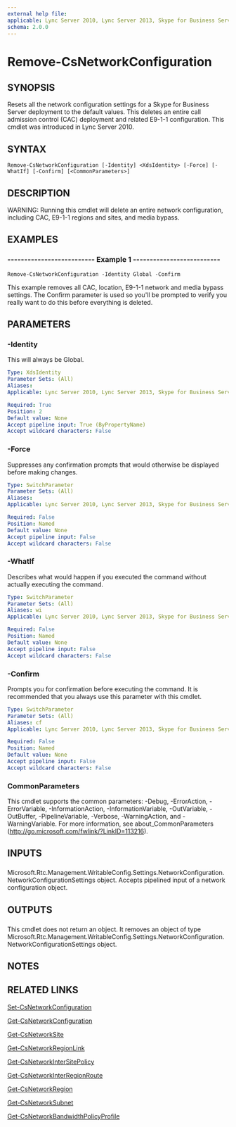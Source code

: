 ```yaml
---
external help file: 
applicable: Lync Server 2010, Lync Server 2013, Skype for Business Server 2015
schema: 2.0.0
---
```


# Remove-CsNetworkConfiguration

## SYNOPSIS
Resets all the network configuration settings for a Skype for Business Server deployment to the default values.
This deletes an entire call admission control (CAC) deployment and related E9-1-1 configuration.
This cmdlet was introduced in Lync Server 2010.


## SYNTAX

```
Remove-CsNetworkConfiguration [-Identity] <XdsIdentity> [-Force] [-WhatIf] [-Confirm] [<CommonParameters>]
```

## DESCRIPTION
WARNING: Running this cmdlet will delete an entire network configuration, including CAC, E9-1-1 regions and sites, and media bypass.


## EXAMPLES

### -------------------------- Example 1 --------------------------
```
Remove-CsNetworkConfiguration -Identity Global -Confirm
```

This example removes all CAC, location, E9-1-1 network and media bypass settings.
The Confirm parameter is used so you'll be prompted to verify you really want to do this before everything is deleted.


## PARAMETERS

### -Identity
This will always be Global.

```yaml
Type: XdsIdentity
Parameter Sets: (All)
Aliases: 
Applicable: Lync Server 2010, Lync Server 2013, Skype for Business Server 2015

Required: True
Position: 2
Default value: None
Accept pipeline input: True (ByPropertyName)
Accept wildcard characters: False
```

### -Force
Suppresses any confirmation prompts that would otherwise be displayed before making changes.

```yaml
Type: SwitchParameter
Parameter Sets: (All)
Aliases: 
Applicable: Lync Server 2010, Lync Server 2013, Skype for Business Server 2015

Required: False
Position: Named
Default value: None
Accept pipeline input: False
Accept wildcard characters: False
```

### -WhatIf
Describes what would happen if you executed the command without actually executing the command.

```yaml
Type: SwitchParameter
Parameter Sets: (All)
Aliases: wi
Applicable: Lync Server 2010, Lync Server 2013, Skype for Business Server 2015

Required: False
Position: Named
Default value: None
Accept pipeline input: False
Accept wildcard characters: False
```

### -Confirm
Prompts you for confirmation before executing the command.
It is recommended that you always use this parameter with this cmdlet.

```yaml
Type: SwitchParameter
Parameter Sets: (All)
Aliases: cf
Applicable: Lync Server 2010, Lync Server 2013, Skype for Business Server 2015

Required: False
Position: Named
Default value: None
Accept pipeline input: False
Accept wildcard characters: False
```

### CommonParameters
This cmdlet supports the common parameters: -Debug, -ErrorAction, -ErrorVariable, -InformationAction, -InformationVariable, -OutVariable, -OutBuffer, -PipelineVariable, -Verbose, -WarningAction, and -WarningVariable. For more information, see about_CommonParameters (http://go.microsoft.com/fwlink/?LinkID=113216).

## INPUTS

###  
Microsoft.Rtc.Management.WritableConfig.Settings.NetworkConfiguration.NetworkConfigurationSettings object.
Accepts pipelined input of a network configuration object.

## OUTPUTS

###  
This cmdlet does not return an object.
It removes an object of type Microsoft.Rtc.Management.WritableConfig.Settings.NetworkConfiguration.NetworkConfigurationSettings object.

## NOTES

## RELATED LINKS

[Set-CsNetworkConfiguration]()

[Get-CsNetworkConfiguration]()

[Get-CsNetworkSite]()

[Get-CsNetworkRegionLink]()

[Get-CsNetworkInterSitePolicy]()

[Get-CsNetworkInterRegionRoute]()

[Get-CsNetworkRegion]()

[Get-CsNetworkSubnet]()

[Get-CsNetworkBandwidthPolicyProfile]()
